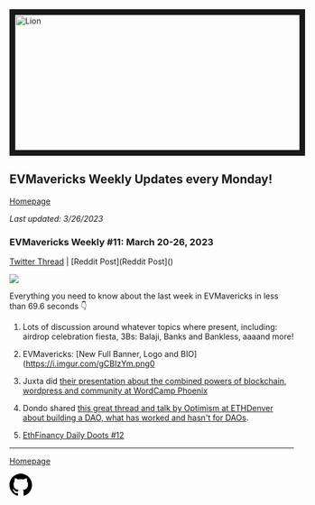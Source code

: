 <meta name="viewport" content="width=device-width,initial-scale=1">
<link rel="stylesheet" href="https://etheralpha.github.io/readme-themes/deep-blue.css">
    
<a href="https://looksrare.org/collections/0x7dDAA898D33D7aB252Ea5F89f96717c47B2fEE6e#items" target="_blank">
    <svg height="40" width="40" aria-hidden="true" viewBox="0 0 16 16" version="1.1" width="32" data-view-component="true" class="octicon octicon-mark-github v-align-left">
      <img src="https://i.imgur.com/XnxhIpb.png" 
alt="Lion" width="640" height="240" border=10" />
</a>    
                                            
                                             
## EVMavericks Weekly Updates every Monday!
[Homepage](https://evmavericks-weekly.netlify.app)

*Last updated: 3/26/2023*
                                        
### EVMavericks Weekly #11: March 20-26, 2023
                                              
[Twitter Thread]() | [Reddit Post](Reddit Post]()
                                              

![](https://i.imgur.com/A8Nkir5.png)
                                             
Everything you need to know about the last week in EVMavericks in less than 69.6 seconds 👇

1. Lots of discussion around whatever topics where present, including: airdrop celebration fiesta, 3Bs: Balaji, Banks and Bankless, aaaand more!

2. EVMavericks: [New Full Banner, Logo and BIO](https://i.imgur.com/gCBIzYm.png0

3. Juxta did [their presentation about the combined powers of blockchain, wordpress and community at WordCamp Phoenix](https://www.youtube.com/watch?time_continue=9770&v=f3McYfj6mwY&ab_channel=WordCampPhoenix) 

4. Dondo shared [this great thread and talk by Optimism at ETHDenver about building a DAO, what has worked and hasn't for DAOs](https://twitter.com/lalalavendr/status/1632432116645482496).

5. [EthFinancy Daily Doots #12](https://www.youtube.com/watch?v=K8n4M1ltdBQ&ab_channel=EVMavericks-Ethfinance)

---
                                              
[Homepage](https://evmavericks-weekly.netlify.app)

    
<a id="github-link" href="https://github.com/etheralpha/evm-updates/" target="_blank">
  <svg height="40" width="40" aria-hidden="true" viewBox="0 0 16 16" version="1.1" width="32" data-view-component="true" class="octicon octicon-mark-github v-align-middle">
      <path fill-rule="evenodd" d="M8 0C3.58 0 0 3.58 0 8c0 3.54 2.29 6.53 5.47 7.59.4.07.55-.17.55-.38 0-.19-.01-.82-.01-1.49-2.01.37-2.53-.49-2.69-.94-.09-.23-.48-.94-.82-1.13-.28-.15-.68-.52-.01-.53.63-.01 1.08.58 1.23.82.72 1.21 1.87.87 2.33.66.07-.52.28-.87.51-1.07-1.78-.2-3.64-.89-3.64-3.95 0-.87.31-1.59.82-2.15-.08-.2-.36-1.02.08-2.12 0 0 .67-.21 2.2.82.64-.18 1.32-.27 2-.27.68 0 1.36.09 2 .27 1.53-1.04 2.2-.82 2.2-.82.44 1.1.16 1.92.08 2.12.51.56.82 1.27.82 2.15 0 3.07-1.87 3.75-3.65 3.95.29.25.54.73.54 1.48 0 1.07-.01 1.93-.01 2.2 0 .21.15.46.55.38A8.013 8.013 0 0016 8c0-4.42-3.58-8-8-8z"></path>
  </svg>
</a>



